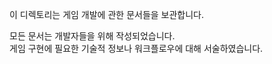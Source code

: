 이 디렉토리는 게임 개발에 관한 문서들을 보관합니다. <br>

모든 문서는 개발자들을 위해 작성되었습니다. <br>
게임 구현에 필요한 기술적 정보나 워크플로우에 대해 서술하였습니다. <br>
